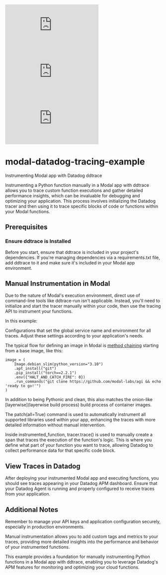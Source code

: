 ![GitHub repo size](https://img.shields.io/github/repo-size/scottydocs/README-template.md)
![GitHub contributors](https://img.shields.io/github/contributors/scottydocs/README-template.md)
![GitHub stars](https://img.shields.io/github/stars/scottydocs/README-template.md?style=social)

# modal-datadog-tracing-example
Instrumenting Modal app with Datadog ddtrace

Instrumenting a Python function manually in a Modal app with ddtrace allows you to trace custom function executions and gather detailed performance insights, which can be invaluable for debugging and optimizing your application. This process involves initializing the Datadog tracer and then using it to trace specific blocks of code or functions within your Modal functions.

## Prerequisites

### Ensure ddtrace is Installed
Before you start, ensure that ddtrace is included in your project's dependencies. If you're managing dependencies via a requirements.txt file, add ddtrace to it and make sure it's included in your Modal app environment.

## Manual Instrumentation in Modal
Due to the nature of Modal's execution environment, direct use of command-line tools like ddtrace-run isn't applicable. Instead, you'll need to initialize and start the tracer manually within your code, then use the tracing API to instrument your functions.

In this example:

Configurations that set the global service name and environment for all traces. Adjust these settings according to your application's needs.

The typical flow for defining an image in Modal is [method chaining](https://jugad2.blogspot.com/2016/02/examples-of-method-chaining-in-python.html) starting from a base image, like this:

```
image = (
    Image.debian_slim(python_version="3.10")
    .apt_install("git")
    .pip_install("torch==2.2.1")
    .env({"HALT_AND_CATCH_FIRE": 0})
    .run_commands("git clone https://github.com/modal-labs/agi && echo 'ready to go!'")
)
```

In addition to being Pythonic and clean, this also matches the onion-like [layerwise](layerwise build process) build process of container images.

The patch(all=True) command is used to automatically instrument all supported libraries used within your app, enhancing the traces with more detailed information without manual intervention.

Inside instrumented_function, tracer.trace() is used to manually create a span that traces the execution of the function's logic. This is where you define what part of your function you want to trace, allowing Datadog to collect performance data for that specific code block.

## View Traces in Datadog
After deploying your instrumented Modal app and executing functions, you should see traces appearing in your Datadog APM dashboard. Ensure that your Datadog Agent is running and properly configured to receive traces from your application.

## Additional Notes
Remember to manage your API keys and application configuration securely, especially in production environments.

Manual instrumentation allows you to add custom tags and metrics to your traces, providing more detailed insights into the performance and behavior of your instrumented functions.

This example provides a foundation for manually instrumenting Python functions in a Modal app with ddtrace, enabling you to leverage Datadog's APM features for monitoring and optimizing your cloud functions.

